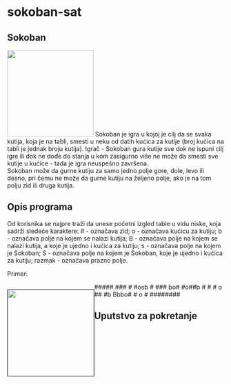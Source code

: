 # sokoban-sat

<h2>Sokoban</h2>

<img src = "http://www.matf.bg.ac.rs/p/files/126-sokoban.gif" width ="200" height ="200">
Sokoban je igra u kojoj je cilj da se svaka kutija, koja je na tabli, smesti u neku od datih kućica za kutije (broj kućica na tabli je jednak broju kutija). Igrač - Sokoban gura kutije sve dok ne ispuni cilj igre ili dok ne dođe do stanja u kom zasigurno više ne može da smesti sve kutije u kućice - tada je igra neuspešno završena.
<br>
Sokoban može da gurne kutiju za samo jedno polje gore, dole, levo ili desno, pri čemu ne može da gurne kutiju na željeno polje, ako je na tom polju zid ili druga kutija.

<h2>Opis programa</h2>

Od korisnika se najpre traži da unese početni izgled table u vidu niske, koja sadrži sledeće karaktere:
&#35; - označava zid;
o - označava kućicu za kutiju;
b - označava polje na kojem se nalazi kutija;
B - označava polje na kojem se nalazi kutija, a koje je ujedno i kućica za kutiju;
s - označava polje na kojem je Sokoban;
S - označava polje na kojem je Sokoban, koje je ujedno i kućica za kutiju;
razmak - označava prazno polje.

Primer:

<div>
    <p style="float: left;"><img src="http://www.matf.bg.ac.rs/p/files/1654460188-126-sokoban.png" height="200px" width="200px" border="1px"></p>
    <p>
           ##### 
         ###   # 
         #osb  # 
         ### bo# 
         #o##b # 
         # # o ##
         #b Bbbo#
         #   o  #
         ########
    </p>
</div>



<h2>Uputstvo za pokretanje</h2>
